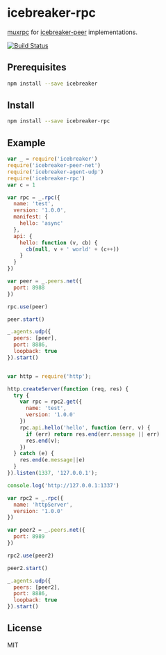 icebreaker-rpc
============
[muxrpc](https://github.com/ssbc/muxrpc) for [icebreaker-peer](https://github.com/alligator-io/icebreaker-peer) implementations.

[![Build Status](https://travis-ci.org/alligator-io/icebreaker-rpc.svg?branch=master)](https://travis-ci.org/alligator-io/icebreaker-rpc)
## Prerequisites
```bash
npm install --save icebreaker
```
## Install
```bash
npm install --save icebreaker-rpc
```

## Example
```javascript
var _ = require('icebreaker')
require('icebreaker-peer-net')
require('icebreaker-agent-udp')
require('icebreaker-rpc')
var c = 1

var rpc = _.rpc({
  name: 'test',
  version: '1.0.0',
  manifest: {
    hello: 'async'
  },
  api: {
    hello: function (v, cb) {
      cb(null, v + ' world' + (c++))
    }
  }
})

var peer = _.peers.net({
  port: 8988
})

rpc.use(peer)

peer.start()

_.agents.udp({
  peers: [peer],
  port: 8886,
  loopback: true
}).start()


var http = require('http');

http.createServer(function (req, res) {
  try {
    var rpc = rpc2.get({
      name: 'test',
      version: '1.0.0'
    })
    rpc.api.hello('hello', function (err, v) {
      if (err) return res.end(err.message || err)
      res.end(v);
    })
  } catch (e) {
    res.end(e.message||e)
  }
}).listen(1337, '127.0.0.1');

console.log('http://127.0.0.1:1337')

var rpc2 = _.rpc({
  name: 'httpServer',
  version: '1.0.0'
})

var peer2 = _.peers.net({
  port: 8989
})

rpc2.use(peer2)

peer2.start()

_.agents.udp({
  peers: [peer2],
  port: 8886,
  loopback: true
}).start()
```
## License
MIT
